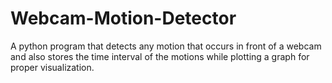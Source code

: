 # Webcam-Motion-Detector
A python program that detects any motion that occurs in front of a webcam and also stores the time interval of the motions while plotting a graph for proper visualization.
